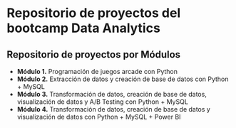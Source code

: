 # Repositorio de proyectos del bootcamp Data Analytics

## Repositorio de proyectos por Módulos

- **Módulo 1.** Programación de juegos arcade con Python
- **Módulo 2.** Extracción de datos y creación de base de datos con Python + MySQL
- **Módulo 3.** Transformación de datos, creación de base de datos, visualización de datos y A/B Testing con Python + MySQL
- **Módulo 4.** Transformación de datos, creación de base de datos y visualización de datos con Python + MySQL + Power BI

